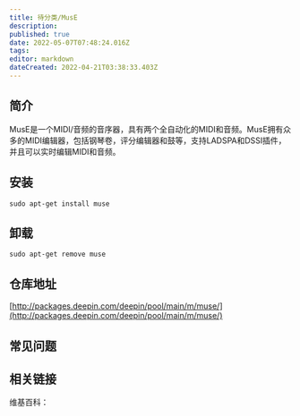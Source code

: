 ```yaml
---
title: 待分类/MusE
description: 
published: true
date: 2022-05-07T07:48:24.016Z
tags: 
editor: markdown
dateCreated: 2022-04-21T03:38:33.403Z
---
```


## 简介

MusE是一个MIDI/音频的音序器，具有两个全自动化的MIDI和音频。MusE拥有众多的MIDI编辑器，包括钢琴卷，评分编辑器和鼓等，支持LADSPA和DSSI插件，并且可以实时编辑MIDI和音频。

## 安装

`sudo apt-get install muse`

## 卸载

`sudo apt-get remove muse`

## 仓库地址

[http://packages.deepin.com/deepin/pool/main/m/muse/](http://packages.deepin.com/deepin/pool/main/m/muse/)


## 常见问题


## 相关链接

维基百科：